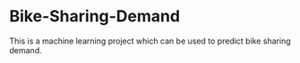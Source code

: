 # Bike-Sharing-Demand
This is a machine learning project which can be used to predict bike sharing demand.

